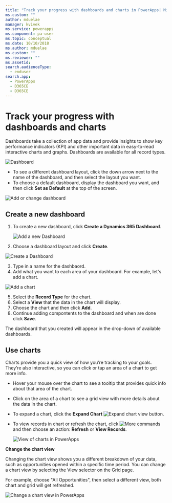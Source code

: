 ```yaml
---
title: "Track your progress with dashboards and charts in PowerApps| MicrosoftDocs"
ms.custom: ""
author: mduelae
manager: kvivek
ms.service: powerapps
ms.component: pa-user
ms.topic: conceptual
ms.date: 10/10/2018
ms.author: mduelae
ms.custom: ""
ms.reviewer: ""
ms.assetid: 
search.audienceType: 
  - enduser
search.app: 
  - PowerApps
  - D365CE
  - D365CE
---
```

# Track your progress with dashboards and charts

Dashboards take a collection of app data and provide insights to show key performance indicators (KPI) and other important data in easy-to-read interactive charts and graphs. Dashboards are available for all record types.

![Dashboard](media/Dashboard.png "Dashboard") 

-  To see a different dashboard layout, click the down arrow next to the name of the dashboard, and then select the layout you want.
-  To choose a default dashboard, display the dashboard you want, and then click **Set as Default** at the top of the screen.

![Add or change dashboard](media/add_dashboard.png "Add or change dashboard") 

## Create a new dashboard

1. To create a new dashboard, click **Create a Dynamics 365 Dashboard**. 

   ![Add a new Dashboard](media/new_dashboard.png "Add a new dashboard")
   
2. Choose a dashboard layout and click **Create**.  

 ![Create a Dashboard](media/create_dashboard.png "Create a dashboard")
 
3. Type in a name for the dashbaord. 
4. Add what you want to each area of your dashboard. For example, let's add a chart. 

 ![Add a chart](media/add_chart.png "Add a chart")
 
 5. Select the **Record Type** for the chart.
 6. Select a **View** that the data in the chart will display.
 7. Choose the chart and then click **Add**.
 8. Continue adding compontents to the dashboard and when are done click **Save**. 
 
 The dashboard that you created will appear in the drop-down of available dashboards.

## Use charts 

Charts provide you a quick view of how you’re tracking to your goals. They’re also interactive, so you can click or tap an area of a chart to get more info.

-   Hover your mouse over the chart to see a tooltip that provides quick info about that area of the chart.

-   Click on the area of a chart to see a grid view with more details about the data in the chart.

-   To expand a chart, click the **Expand Chart**  ![Expand chart view](media/expandviewbutton.png "Expand chart view") button.

-   To view records in chart or refresh the chart, click ![More commands](media/MoreButton.png "More commands") and then choose an  action: **Refresh** or **View Records**.
            
     ![View of charts in PowerApps](media/ViewOfCharts.png "View of charts in PowerApps")  
       

**Change the chart view**
 
Changing the chart view shows you a different breakdown of your data, such as opportunities opened within a specific time period. You can change a chart view by selecting the View selector on the Grid page.

For example, choose "All Opportunities", then select a different view, both chart and grid will get refreshed.

![Change a chart view in PowerApps](media/ChangeChartView.png "Change a chart view in PowerApps")















